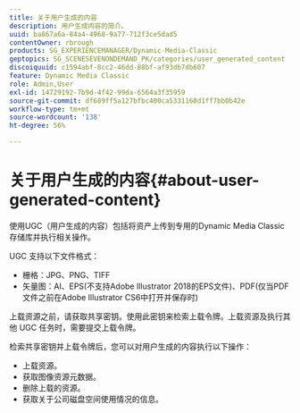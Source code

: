 ```yaml
---
title: 关于用户生成的内容
description: 用户生成内容的简介。
uuid: ba867a6a-84a4-4968-9a77-712f3ce5dad5
contentOwner: rbrough
products: SG_EXPERIENCEMANAGER/Dynamic-Media-Classic
geptopics: SG_SCENESEVENONDEMAND_PK/categories/user_generated_content
discoiquuid: c1594abf-8cc2-46dd-88bf-af93db7db607
feature: Dynamic Media Classic
role: Admin,User
exl-id: 14729192-7b9d-4f42-99da-6564a3f35959
source-git-commit: df689ff5a127bfbc400ca5331168d1ff7bb0b42e
workflow-type: tm+mt
source-wordcount: '138'
ht-degree: 56%

---
```


# 关于用户生成的内容{#about-user-generated-content}

使用UGC（用户生成的内容）包括将资产上传到专用的Dynamic Media Classic存储库并执行相关操作。

UGC 支持以下文件格式：

* 栅格：JPG、PNG、TIFF
* 矢量图：AI、EPS(不支持Adobe Illustrator 2018的EPS文件)、PDF(仅当PDF文件之前在Adobe Illustrator CS6中打开并保存时)

上载资源之前，请获取共享密钥。使用此密钥来检索上载令牌。上载资源及执行其他 UGC 任务时，需要提交上载令牌。

检索共享密钥并上载令牌后，您可以对用户生成的内容执行以下操作：

* 上载资源。
* 获取图像资源元数据。
* 删除上载的资源。
* 获取关于公司磁盘空间使用情况的信息。
